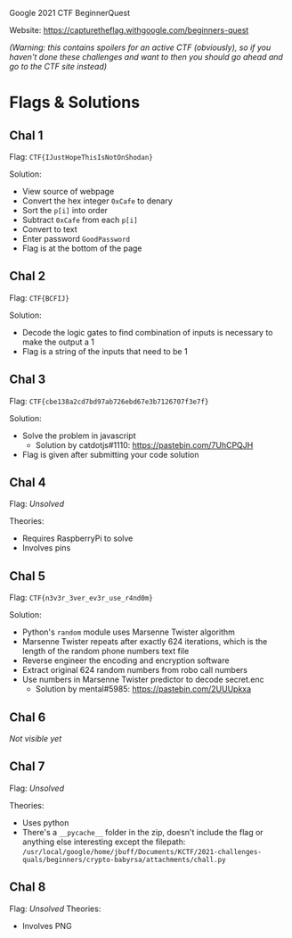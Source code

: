 Google 2021 CTF BeginnerQuest

Website: https://capturetheflag.withgoogle.com/beginners-quest

*(Warning: this contains spoilers for an active CTF (obviously), so if you haven't done these challenges and want to then you should go ahead and go to the CTF site instead)*

# Flags & Solutions

## Chal 1

Flag: `CTF{IJustHopeThisIsNotOnShodan}`

Solution:
- View source of webpage
- Convert the hex integer `0xCafe` to denary
- Sort the `p[i]` into order
- Subtract `0xCafe` from each `p[i]`
- Convert to text
- Enter password `GoodPassword`
- Flag is at the bottom of the page

## Chal 2

Flag: `CTF{BCFIJ}`

Solution:
- Decode the logic gates to find combination of inputs is necessary to make the output a 1
- Flag is a string of the inputs that need to be 1

## Chal 3

Flag: `CTF{cbe138a2cd7bd97ab726ebd67e3b7126707f3e7f}`

Solution:
- Solve the problem in javascript
  - Solution by catdotjs#1110: https://pastebin.com/7UhCPQJH
- Flag is given after submitting your code solution

## Chal 4

Flag: *Unsolved*

Theories:
- Requires RaspberryPi to solve
- Involves pins

## Chal 5

Flag: `CTF{n3v3r_3ver_ev3r_use_r4nd0m}`

Solution:
- Python's `random` module uses Marsenne Twister algorithm
- Marsenne Twister repeats after exactly 624 iterations, which is the length of the random phone numbers text file
- Reverse engineer the encoding and encryption software
- Extract original 624 random numbers from robo call numbers
- Use numbers in Marsenne Twister predictor to decode secret.enc
  - Solution by mental#5985: https://pastebin.com/2UUUpkxa

## Chal 6

*Not visible yet*

## Chal 7

Flag: *Unsolved*

Theories:
- Uses python
- There's a `__pycache__` folder in the zip, doesn't include the flag or anything else interesting except the filepath: `/usr/local/google/home/jbuff/Documents/KCTF/2021-challenges-quals/beginners/crypto-babyrsa/attachments/chall.py`

## Chal 8

Flag: *Unsolved*
Theories:
- Involves PNG
